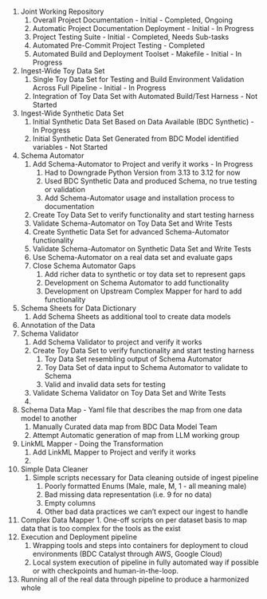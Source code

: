 1. Joint Working Repository
    1. Overall Project Documentation - Initial - Completed, Ongoing
    1. Automatic Project Documentation Deployment - Initial - In Progress
    1. Project Testing Suite - Initial - Completed, Needs Sub-tasks
    1. Automated Pre-Commit Project Testing - Completed
    1. Automated Build and Deployment Toolset - Makefile - Initial - In Progress
1. Ingest-Wide Toy Data Set
    1. Single Toy Data Set for Testing and Build Environment Validation Across Full Pipeline - Initial - In Progress
    1. Integration of Toy Data Set with Automated Build/Test Harness - Not Started
1. Ingest-Wide Synthetic Data Set
    1. Initial Synthetic Data Set Based on Data Available (BDC Synthetic) - In Progress
    1. Initial Synthetic Data Set Generated from BDC Model identified variables - Not Started
1. Schema Automator
    1. Add Schema-Automator to Project and verify it works - In Progress
        1. Had to Downgrade Python Version from 3.13 to 3.12 for now
        1. Used BDC Synthetic Data and produced Schema, no true testing or validation
        1. Add Schema-Automator usage and installation process to documentation
    1. Create Toy Data Set to verify functionality and start testing harness
    1. Validate Schema-Automator on Toy Data Set and Write Tests
    1. Create Synthetic Data Set for advanced Schema-Automator functionality
    1. Validate Schema-Automator on Synthetic Data Set and Write Tests
    1. Use Schema-Automator on a real data set and evaluate gaps
    1. Close Schema Automator Gaps
        1. Add richer data to synthetic or toy data set to represent gaps
        1. Development on Schema Automator to add functionality
        1. Development on Upstream Complex Mapper for hard to add functionality
1. Schema Sheets for Data Dictionary
    1. Add Schema Sheets as additional tool to create data models
1. Annotation of the Data
1. Schema Validator
    1. Add Schema Validator to project and verify it works
    1. Create Toy Data Set to verify functionality and start testing harness
        1. Toy Data Set resembling output of Schema Automator
        1. Toy Data Set of data input to Schema Automator to validate to Schema
        1. Valid and invalid data sets for testing
    1. Validate Schema Validator on Toy Data Set and Write Tests
    1. 
1. Schema Data Map - Yaml file that describes the map from one data model to another
    1. Manually Curated data map from BDC Data Model Team
    1. Attempt Automatic generation of map from LLM working group
1. LinkML Mapper - Doing the Transformation
    1. Add LinkML Mapper to Project and verify it works
    1. 
1. Simple Data Cleaner
    1. Simple scripts necessary for Data cleaning outside of ingest pipeline
        1. Poorly formatted Enums (Male, male, M, 1 - all meaning male)
        1. Bad missing data representation (i.e. 9 for no data)
        1. Empty columns
        1. Other bad data practices we can’t expect our ingest to handle
1. Complex Data Mapper
        1. One-off scripts on per dataset basis to map data that is too complex for the tools as the exist
1. Execution and Deployment pipeline
    1. Wrapping tools and steps into containers for deployment to cloud environments (BDC Catalyst through AWS, Google Cloud)
    1. Local system execution of pipeline in fully automated way if possible or with checkpoints and human-in-the-loop.
1. Running all of the real data through pipeline to produce a harmonized whole

